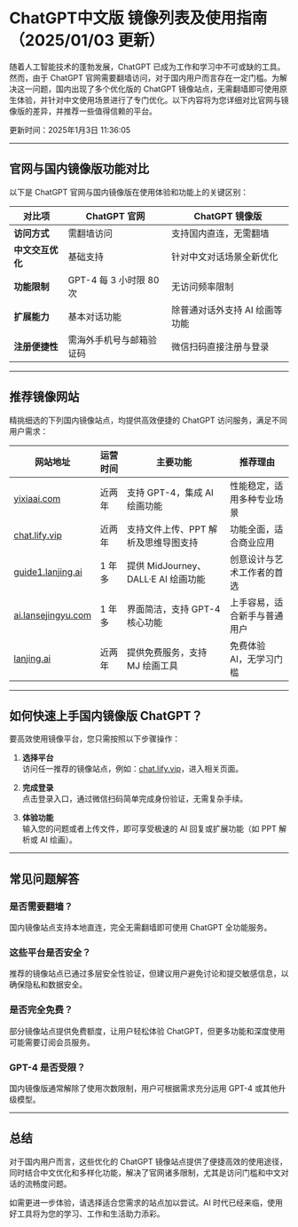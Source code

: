 # **ChatGPT中文版** 镜像列表及使用指南（2025/01/03 更新）

随着人工智能技术的蓬勃发展，ChatGPT 已成为工作和学习中不可或缺的工具。然而，由于 ChatGPT 官网需要翻墙访问，对于国内用户而言存在一定门槛。为解决这一问题，国内出现了多个优化版的 ChatGPT 镜像站点，无需翻墙即可使用原生体验，并针对中文使用场景进行了专门优化。以下内容将为您详细对比官网与镜像版的差异，并推荐一些值得信赖的平台。

更新时间：2025年1月3日 11:36:05

---

## 官网与国内镜像版功能对比

以下是 ChatGPT 官网与国内镜像版在使用体验和功能上的关键区别：

| 对比项         | ChatGPT 官网             | ChatGPT 镜像版               |
|----------------|--------------------------|------------------------------|
| **访问方式**   | 需翻墙访问                | 支持国内直连，无需翻墙       |
| **中文交互优化**| 基础支持                  | 针对中文对话场景全新优化     |
| **功能限制**   | GPT-4 每 3 小时限 80 次   | 无访问频率限制               |
| **扩展能力**   | 基本对话功能              | 除普通对话外支持 AI 绘画等功能 |
| **注册便捷性** | 需海外手机号与邮箱验证码 | 微信扫码直接注册与登录       |

---

## 推荐镜像网站

精挑细选的下列国内镜像站点，均提供高效便捷的 ChatGPT 访问服务，满足不同用户需求：

| 网站地址                                | 运营时间 | 主要功能                               | 推荐理由                     |
|----------------------------------------|----------|----------------------------------------|------------------------------|
| [yixiaai.com](https://www.yixiaai.com/) | 近两年   | 支持 GPT-4，集成 AI 绘画功能            | 性能稳定，适用多种专业场景   |
| [chat.lify.vip](https://chat.lify.vip/) | 近两年   | 支持文件上传、PPT 解析及思维导图支持    | 功能全面，适合商业应用       |
| [guide1.lanjing.ai](https://guide1.lanjing.ai/) | 1 年多   | 提供 MidJourney、DALL·E AI 绘画功能    | 创意设计与艺术工作者的首选   |
| [ai.lansejingyu.com](https://ai.lansejingyu.com/) | 1 年多   | 界面简洁，支持 GPT-4 核心功能           | 上手容易，适合新手与普通用户 |
| [lanjing.ai](https://lanjing.ai/)       | 近两年   | 提供免费服务，支持 MJ 绘画工具          | 免费体验 AI，无学习门槛       |

---

## 如何快速上手国内镜像版 ChatGPT？

要高效使用镜像平台，您只需按照以下步骤操作：

1. **选择平台**  
   访问任一推荐的镜像站点，例如：[chat.lify.vip](https://chat.lify.vip/)，进入相关页面。
   
2. **完成登录**  
   点击登录入口，通过微信扫码简单完成身份验证，无需复杂手续。

3. **体验功能**  
   输入您的问题或者上传文件，即可享受极速的 AI 回复或扩展功能（如 PPT 解析或 AI 绘画）。

---

## 常见问题解答

### 是否需要翻墙？
国内镜像站点支持本地直连，完全无需翻墙即可使用 ChatGPT 全功能服务。

### 这些平台是否安全？
推荐的镜像站点已通过多层安全性验证，但建议用户避免讨论和提交敏感信息，以确保隐私和数据安全。

### 是否完全免费？
部分镜像站点提供免费额度，让用户轻松体验 ChatGPT，但更多功能和深度使用可能需要订阅会员服务。

### GPT-4 是否受限？
国内镜像版通常解除了使用次数限制，用户可根据需求充分运用 GPT-4 或其他升级模型。

---

## 总结

对于国内用户而言，这些优化的 ChatGPT 镜像站点提供了便捷高效的使用途径，同时结合中文优化和多样化功能，解决了官网诸多限制，尤其是访问门槛和中文对话的流畅度问题。

如需更进一步体验，请选择适合您需求的站点加以尝试。AI 时代已经来临，使用好工具将为您的学习、工作和生活助力添彩。

